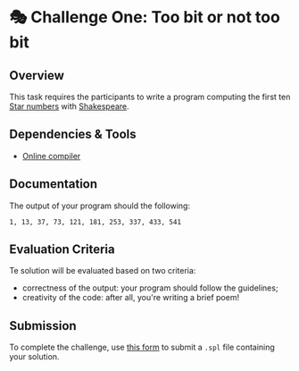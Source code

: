 # 🎭 Challenge One: Too bit or not too bit

## Overview

This task requires the participants to write a program computing the first ten [Star numbers](https://en.wikipedia.org/wiki/Star_number) with [Shakespeare](https://github.com/m-fol/Shakespearelang).

## Dependencies & Tools

- [Online compiler](https://esolangpark.vercel.app/ide/shakespeare)

## Documentation

The output of your program should the following:
```
1, 13, 37, 73, 121, 181, 253, 337, 433, 541
```

## Evaluation Criteria

Te solution will be evaluated based on two criteria:
- correctness of the output: your program should follow the guidelines;
- creativity of the code: after all, you're writing a brief poem!

## Submission

To complete the challenge, use [this form]() to submit a `.spl` file containing your solution.
